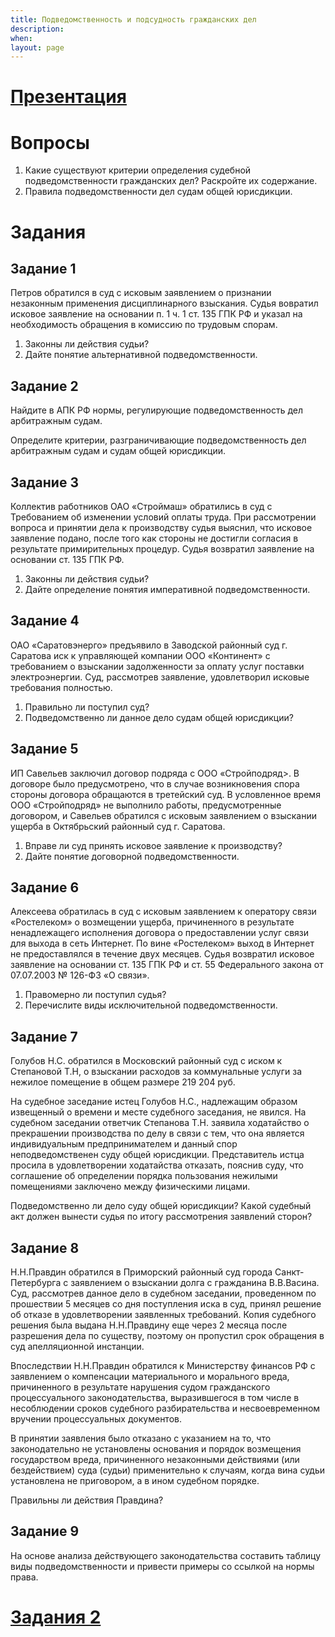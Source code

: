 ```yaml
---
title: Подведомственность и подсудность гражданских дел
description:
when:
layout: page
---
```


# [Презентация](./7/Podvedomstvennost_I_Podsudnost_Grazhdanskikh_Del.pptx)

# Вопросы

1. Какие существуют критерии определения судебной подведомственности гражданских дел? Раскройте их содержание.
2. Правила подведомственности дел судам общей юрисдикции.

# Задания

## Задание 1

Петров обратился в суд с исковым заявлением о признании незаконным применения дисциплинарного взыскания. Судья вовратил исковое заявление на основании п. 1 ч. 1 ст. 135 ГПК РФ и указал на необходимость обращения в комиссию по трудовым спорам.

1. Законны ли действия судьи?
2. Дайте понятие альтернативной подведомственности.

## Задание 2

Найдите в АПК РФ нормы, регулирующие подведомственность дел арбитражным судам.

Определите критерии, разграничивающие подведомственность дел арбитражным судам и судам общей юрисдикции.

## Задание 3

Коллектив работников ОАО «Строймаш» обратились в суд с Tpeбованием об изменении условий оплаты труда. При рассмотрении вопроса и принятии дела к производству судья выяснил, что исковое заявление подано, после того как стороны не достигли согласия в результате примирительных процедур. Судья возвратил заявление на основании ст. 135 ГПК РФ.

1. Законны ли действия судьи?
2. Дайте определение понятия императивной подведомственности.

## Задание 4

ОАО «Саратовэнерго» предъявило в Заводской районный суд г. Саратова иск к управляющей компании ООО «Континент» с требованием о взыскании задолженности за оплату услуг поставки электроэнергии. Суд, рассмотрев заявление, удовлетворил исковые требования полностью.

1. Правильно ли поступил суд?
2. Подведомственно ли данное дело судам общей юрисдикции?

## Задание 5

ИП Савельев заключил договор подряда с ООО «Стройподряд>. В договоре было предусмотрено, что в случае возникновения спора стороны договора обращаются в третейский суд. В условленное время ООО «Стройподряд» не выполнило работы, предусмотренные договором, и Савельев обратился с исковым заявлением о взыскании ущерба в Октябрьский районный суд г. Саратова.

1. Вправе ли суд принять исковое заявление к производству?
2. Дайте понятие договорной подведомственности.

## Задание 6

Алексеева обратилась в суд с исковым заявлением к оператору связи «Ростелеком» о возмещении ущерба, причиненного в результате ненадлежащего исполнения договора о предоставлении услуг связи для выхода в сеть Интернет. По вине «Ростелеком» выход в Интернет не предоставлялся в течение двух месяцев. Судья возвратил исковое заявление на основании ст. 135 ГПК РФ и ст. 55 Федерального закона от 07.07.2003 № 126-ФЗ «О связи».

1. Правомерно ли поступил судья?
2. Перечислите виды исключительной подведомственности.

## Задание 7

Голубов Н.С. обратился в Московский районный суд с иском к Степановой Т.Н, о взыскании расходов за коммунальные услуги за нежилое помещение в общем размере 219 204 руб.

На судебное заседание истец Голубов Н.С., надлежащим образом извещенный о времени и месте судебного заседания, не явился. На судебном заседании ответчик Степанова Т.Н. заявила ходатайство о прекрашении производства по делу в связи с тем, что она является индивидуальным предпринимателем и данный спор неподведомственен суду общей юрисдикции. Представитель истца просила в удовлетворении ходатайства отказать, пояснив суду, что соглашение об определении порядка пользования нежилыми помещениями заключено между физическими лицами.

Подведомственно ли дело суду общей юрисдикции? Какой судебный акт должен вынести судья по итогу рассмотрения заявлений сторон?

## Задание 8

Н.Н.Правдин обратился в Приморский районный суд города Санкт-Петербурга с заявлением о взыскании долга с гражданина В.В.Васина. Суд, рассмотрев данное дело в судебном заседании, проведенном по прошествии 5 месяцев со дня поступления иска в суд, принял решение об отказе в удовлетворении заявленных требований. Копия судебного решения была выдана Н.Н.Правдину еще через 2 месяца после разрешения дела по существу, поэтому он пропустил срок обращения в суд апелляционной инстанции.

Впоследствии Н.Н.Правдин обратился к Министерству финансов РФ с заявлением о компенсации материального и морального вреда, причиненного в результате нарушения судом гражданского процессуального законодательства, выразившегося в том числе в несоблюдении сроков судебного разбирательства и несвоевременном вручении процессуальных документов.

В принятии заявления было отказано с указанием на то, что законодательно не установлены основания и порядок возмещения государством вреда, причиненного незаконными действиями (или бездействием) суда (судьи) применительно к случаям, когда вина судьи установлена не приговором, а в ином судебном порядке.

Правильны ли действия Правдина?

## Задание 9

На основе анализа действующего законодательства составить таблицу виды подведомственности и привести примеры со ссылкой на нормы права.

# [Задания 2](./7/Zadachi_Tema_Podsudnost.docx)
